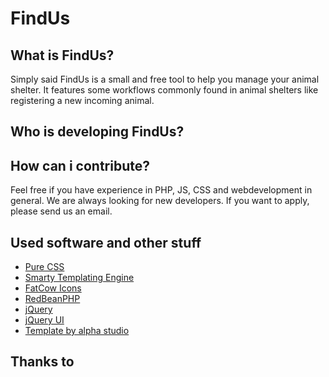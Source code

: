 # FindUs

## What is FindUs?
Simply said FindUs is a small and free tool to help you manage your animal shelter.
It features some workflows commonly found in animal shelters like registering a
new incoming animal. 

## Who is developing FindUs?


## How can i contribute?
Feel free if you have experience in PHP, JS, CSS and webdevelopment in general.
We are always looking for new developers. If you want to apply, please send us an email.

##  Used software and other stuff
* [Pure CSS](https://purecss.io)
* [Smarty Templating Engine](http://www.smarty.net/)
* [FatCow Icons](https://www.fatcow.com/free-icons)
* [RedBeanPHP](http://www.redbeanphp.com)
* [jQuery](https://jquery.com/)
* [jQuery UI](https://jqueryui.com/)
* [Template by alpha studio](http://www.alphastudio.pl/)

## Thanks to
